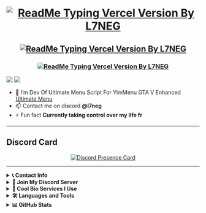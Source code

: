 <h1 align="center">
  <a href="https://ghrmt.vercel.app">
    <img src="https://ghrmt.vercel.app?font=Fira%20Code&size=30&pause=1000&center=true&random=false&width=435&lines=L7NEG" alt="ReadMe Typing Vercel Version By L7NEG" />
  </a>
</h1>
<h2 align="center">
  <a href="https://ghrmt.vercel.app">
    <img src="https://ghrmt.vercel.app?font=Fira%20Code&size=30&pause=1000&center=true&random=false&width=435&lines=Free+Palestine+🇵🇸" alt="ReadMe Typing Vercel Version By L7NEG" />
  </a>
</h2>
<h3 align="center">
  <a href="https://ghrmt.vercel.app">
    <img src="https://ghrmt.vercel.app?font=Fira%20Code&size=28&pause=1000&center=true&random=false&width=435&lines=Self+Taught+Dev+From+Egypt" alt="ReadMe Typing Vercel Version By L7NEG" />
  </a>
</h3>

[![](https://img.shields.io/discord/1025804814183047218?color=5865F2&label=L7NEG%20Community%20Discord&logo=discord&logoColor=fff&style=flat-square)](https://dsc.gg/l7neg)
![](https://komarev.com/ghpvc/?username=L7NEG&color=blue&style=flat&label=Views)

- 🔭 I’m Dev Of Ultimate Menu Script For YimMenu GTA V Enhanced [Ultimate Menu](https://github.com/UltimateMenu/UltimateMenu)  
- 📫 Contact me on discord **@l7neg**  
- ⚡ Fun fact **Currently taking control over my life fr**

---

## Discord Card
<div align="center">
 <a href="https://rpcrm.vercel.app" target="_blank" rel="nofollow">
    <img src="https://rpcrm.vercel.app/api/669453086418534400?animated=true&idleMessage=currently%20doing%20nothing" alt="Discord Presence Card" align="center">
 </a>
</div>

---

<details>
<summary><strong>📞 Contact Info</strong></summary>

<p align="left">
<a href="https://discord.com/users/669453086418534400" target="_blank">
  <img src="https://raw.githubusercontent.com/L7NEG/L7NEG/main/img/discord.png" alt="discord" height="30" width="40" />
</a>
<a href="https://t.me/L7NEG" target="_blank">
  <img src="https://raw.githubusercontent.com/L7NEG/L7NEG/main/img/telegram.png" alt="telegram" height="30" width="40" />
</a>
<a href="https://www.unknowncheats.me/forum/members/4824332.html" target="_blank">
  <img src="https://raw.githubusercontent.com/L7NEG/L7NEG/main/img/ukc.png" alt="unknowncheats" height="30" width="40" />
</a>
</p>

</details>

<details>
<summary><strong>💬 Join My Discord Server</strong></summary>

<p align="left">
 <a href="https://l7neg.is-a.dev/discord" target="_blank">
   <img src="https://raw.githubusercontent.com/L7NEG/L7NEG/main/img/discord.png" alt="discord" height="30" width="40" />
 </a>
</p>

</details>

<details>
<summary><strong>🧰 Cool Bio Services I Use</strong></summary>

<p align="left">
 <a href="https://guns.lol/L7NEG" target="_blank">
   <img src="https://raw.githubusercontent.com/L7NEG/L7NEG/main/img/guns.lol.png" alt="guns.lol" height="30" width="40" />
 </a>
</p>

</details>

<details>
<summary><strong>🛠️ Languages and Tools</strong></summary>

<p align="left">
  <a href="https://developer.android.com" target="_blank">
    <img src="https://raw.githubusercontent.com/devicons/devicon/master/icons/android/android-original-wordmark.svg" alt="android" width="40" height="40"/>
  </a>
  <a href="https://www.w3schools.com/css/" target="_blank">
    <img src="https://raw.githubusercontent.com/devicons/devicon/master/icons/css3/css3-original-wordmark.svg" alt="css3" width="40" height="40"/>
  </a>
  <a href="https://www.w3.org/html/" target="_blank">
    <img src="https://raw.githubusercontent.com/devicons/devicon/master/icons/html5/html5-original-wordmark.svg" alt="html5" width="40" height="40"/>
  </a>
  <a href="https://developer.mozilla.org/en-US/docs/Web/JavaScript" target="_blank">
    <img src="https://raw.githubusercontent.com/devicons/devicon/master/icons/javascript/javascript-original.svg" alt="javascript" width="40" height="40"/>
  </a>
  <a href="https://www.php.net" target="_blank">
    <img src="https://raw.githubusercontent.com/devicons/devicon/master/icons/php/php-original.svg" alt="php" width="40" height="40"/>
  </a>
  <a href="https://www.python.org" target="_blank">
    <img src="https://raw.githubusercontent.com/devicons/devicon/master/icons/python/python-original.svg" alt="python" width="40" height="40"/>
  </a>
  <a href="https://reactjs.org/" target="_blank">
    <img src="https://raw.githubusercontent.com/devicons/devicon/master/icons/react/react-original-wordmark.svg" alt="react" width="40" height="40"/>
  </a>
  <a href="https://www.typescriptlang.org/" target="_blank">
    <img src="https://raw.githubusercontent.com/devicons/devicon/master/icons/typescript/typescript-original.svg" alt="typescript" width="40" height="40"/>
  </a>
  <a href="https://vuejs.org/" target="_blank">
    <img src="https://raw.githubusercontent.com/devicons/devicon/master/icons/vuejs/vuejs-original-wordmark.svg" alt="vuejs" width="40" height="40"/>
  </a>
</p>

</details>

<details>
<summary><strong>📊 GitHub Stats</strong></summary>

<p>
  <img align="center" src="https://l7negstats.vercel.app/api/top-langs?username=l7neg&show_icons=true&locale=en&layout=compact&theme=transparent" alt="l7neg" />
</p>

![Github Readme Stats](https://l7negstats.vercel.app/api?username=l7neg&show_icons=true&theme=transparent)

![Github Streak Stats](https://ghrmss.vercel.app?user=L7NEG&theme=github-dark-blue)

![GitHub Stats Card](https://ghrsc.vercel.app/api?username=L7NEG&cc=000&tc=fff&ic=fff&bc=000)

</details>
